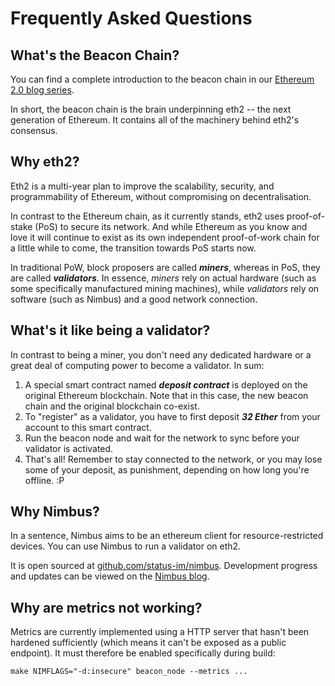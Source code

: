 # Frequently Asked Questions

## What's the Beacon Chain?

You can find a complete introduction to the beacon chain in our [Ethereum 2.0 blog series](https://our.status.im/two-point-oh-the-beacon-chain/).

In short, the beacon chain is the brain underpinning eth2 -- the next generation of Ethereum. It contains all of the machinery behind eth2's consensus.


## Why eth2?

Eth2 is a multi-year plan to improve the scalability, security, and programmability of Ethereum, without compromising on decentralisation.

In contrast to the Ethereum chain, as it currently stands, eth2 uses proof-of-stake (PoS) to secure its network. And while Ethereum as you know and love it will continue to exist as its own independent proof-of-work chain for a little while to come, the transition towards PoS starts now.

In traditional PoW, block proposers are called **_miners_**, whereas in PoS, they are called **_validators_**. In essence, _miners_ rely on actual hardware (such as some specifically manufactured mining machines), while _validators_ rely on software (such as Nimbus) and a good network connection.

## What's it like being a validator?

In contrast to being a miner, you don't need any dedicated hardware or a great deal of computing power to become a validator. In sum:

1. A special smart contract named **_deposit contract_** is deployed on the original Ethereum blockchain. Note that in this case, the new beacon chain and the original blockchain co-exist.
2. To "register" as a validator, you have to first deposit **_32 Ether_** from your account to this smart contract.
3. Run the beacon node and wait for the network to sync before your validator is activated.
4. That's all! Remember to stay connected to the network, or you may lose some of your deposit, as punishment, depending on how long you're offline. :P

## Why Nimbus?

In a sentence, Nimbus aims to be an ethereum client for resource-restricted devices. You can use Nimbus to run a validator on eth2.

It is open sourced at [github.com/status-im/nimbus](github.com/status-im/nimbus). Development progress and updates can be viewed on the [Nimbus blog](https://our.status.im/tag/nimbus/).

## Why are metrics not working?

Metrics are currently implemented using a HTTP server that hasn't been hardened sufficiently (which means it can't be exposed as a public endpoint). It must therefore be enabled specifically during build:

```
make NIMFLAGS="-d:insecure" beacon_node --metrics ...
```
